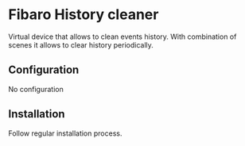 # Fibaro History cleaner

Virtual device that allows to clean events history. With combination of scenes it allows to clear history periodically.

## Configuration

No configuration

## Installation

Follow regular installation process. 
